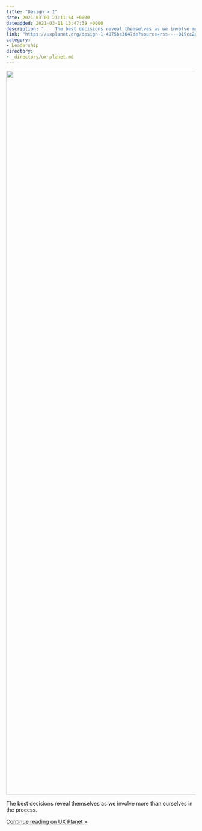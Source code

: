 ```yaml
---
title: "Design > 1"
date: 2021-03-09 21:11:54 +0000
dateadded: 2021-03-11 13:47:39 +0000
description: "    The best decisions reveal themselves as we involve more than ourselves in the process.  Continue reading on UX Planet »  "
link: "https://uxplanet.org/design-1-4975be3647de?source=rss----819cc2aaeee0---4"
category:
- Leadership
directory:
- _directory/ux-planet.md
---
```

<div class="medium-feed-item"><p class="medium-feed-image"><a href="https://uxplanet.org/design-1-4975be3647de?source=rss----819cc2aaeee0---4"><img src="https://cdn-images-1.medium.com/max/1920/1*DMet01Ftvg_NP-MOmJ0gxA.png" width="1920"></a></p><p class="medium-feed-snippet">The best decisions reveal themselves as we involve more than ourselves in the process.</p><p class="medium-feed-link"><a href="https://uxplanet.org/design-1-4975be3647de?source=rss----819cc2aaeee0---4">Continue reading on UX Planet »</a></p></div>
